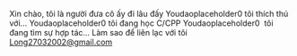 Xin chào, tôi là người đưa cô ấy đi lâu đấy
 Youdaoplaceholder0 tôi thích thú với...
 Youdaoplaceholder0 tôi đang học
  C/CPP
 Youdaoplaceholder0 ️ tôi đang tìm sự hợp tác...
 Làm sao để liên lạc với tôi
 Long27032002@gmail.com
 
 <!--
 Long27032002 / Long27032002 là ✨ kho lưu trữ đặc biệt ✨ bởi vì nó 'README. Md '(hồ sơ này) xuất hiện trên hồ sơ GitHub của bạn.
 Bạn có thể nhấp vào liên kết trước để xem xét những thay đổi của mình.
 # >
